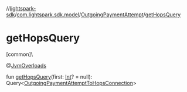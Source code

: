 //[lightspark-sdk](../../../index.md)/[com.lightspark.sdk.model](../index.md)/[OutgoingPaymentAttempt](index.md)/[getHopsQuery](get-hops-query.md)

# getHopsQuery

[common]\

@[JvmOverloads](https://kotlinlang.org/api/latest/jvm/stdlib/kotlin.jvm/-jvm-overloads/index.html)

fun [getHopsQuery](get-hops-query.md)(first: [Int](https://kotlinlang.org/api/latest/jvm/stdlib/kotlin/-int/index.html)? = null): Query&lt;[OutgoingPaymentAttemptToHopsConnection](../-outgoing-payment-attempt-to-hops-connection/index.md)&gt;
